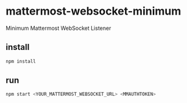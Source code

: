 # mattermost-websocket-minimum

Minimum Mattermost WebSocket Listener

## install

```bash
npm install
```

## run

```bash
npm start <YOUR_MATTERMOST_WEBSOCKET_URL> <MMAUTHTOKEN>
```
